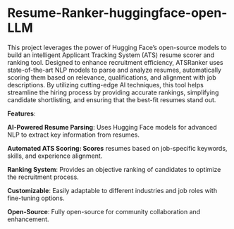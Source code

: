 # Resume-Ranker-huggingface-open-LLM
This project leverages the power of Hugging Face’s open-source models to build an intelligent Applicant Tracking System (ATS) resume scorer and ranking tool. Designed to enhance recruitment efficiency, ATSRanker uses state-of-the-art NLP models to parse and analyze resumes, automatically scoring them based on relevance, qualifications, and alignment with job descriptions. By utilizing cutting-edge AI techniques, this tool helps streamline the hiring process by providing accurate rankings, simplifying candidate shortlisting, and ensuring that the best-fit resumes stand out.

**Features**:

**AI-Powered Resume Parsing**: Uses Hugging Face models for advanced NLP to extract key information from resumes.

**Automated ATS Scoring: Scores** resumes based on job-specific keywords, skills, and experience alignment.

**Ranking System**: Provides an objective ranking of candidates to optimize the recruitment process.

**Customizable**: Easily adaptable to different industries and job roles with fine-tuning options.

**Open-Source**: Fully open-source for community collaboration and enhancement.
